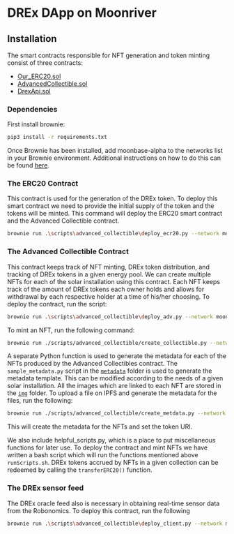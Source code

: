 # DREx DApp on Moonriver

## Installation

The smart contracts responsible for NFT generation and token minting consist of three contracts:
- [Our_ERC20.sol](./contracts/Our_ERC20.sol)  
- [AdvancedCollectible.sol](./contracts/AdvancedCollectible.sol) 
- [DrexApi.sol](./contracts/DrexApi.sol) 

### Dependencies 
First install brownie:
```bash
pip3 install -r requirements.txt
```

Once Brownie has been installed, add moonbase-alpha to the networks list in your Brownie environment. Additional instructions on how to do this can be found [here](https://docs.moonbeam.network/builders/build/eth-api/dev-env/brownie/).

### The ERC20 Contract

This contract is used for the generation of the DREx token. To deploy this smart contract we need to provide the initial supply of the token and the tokens will be minted. This command will deploy the ERC20 smart contract and the Advanced Collectible contract. 

```bash
brownie run .\scripts\advanced_collectible\deploy_ecr20.py --network moonbase-alpha
```

### The Advanced Collectible Contract

This contract keeps track of NFT minting, DREx token distribution, and tracking of DREx tokens in a given energy pool. We can create multiple NFTs for each of the solar installation using this contract. Each NFT keeps track of the amount of DREx tokens each owner holds and allows for withdrawal by each respective holder at a time of his/her choosing. To deploy the contract, run the script:

```bash
brownie run .\scripts\advanced_collectible\deploy_adv.py --network moonbase-alpha
```

To mint an NFT, run the following command:

```bash
brownie run ./scripts/advanced_collectible/create_collectible.py --network moonbase-alpha
``` 

A separate Python function is used to generate the metadata for each of the NFTs produced by the Advanced Collectibles contract. The <code>sample_metadata.py</code> script in the <code>[metadata](./metadata)</code> folder is used to generate the metadata template. This can be modified according to the needs of a given solar installation. All the images which are linked to each NFT are stored in the <code>[img](./img)</code> folder. To upload a file on IPFS and generate the metadata for the files, run the following:

```bash
brownie run ./scripts/advanced_collectible/create_metdata.py --network moonbase-alpha
```
This will create the metadata for the NFTs and set the token URI.

We also include helpful_scripts.py, which is a place to put miscellaneous functions for later use. To deploy the contract and mint NFTs we have written a bash script which will run the functions mentioned above <code>runScripts.sh</code>. DREx tokens accrued by NFTs in a given collection can be redeemed by calling the <code>transferERC20()</code> function.


### The DREx sensor feed

The DREx oracle feed also is necessary in obtaining real-time sensor data from the Robonomics. To deploy this contract, run the following

```bash
brownie run .\scripts\advanced_collectible\deploy_client.py --network moonbase-alpha
```